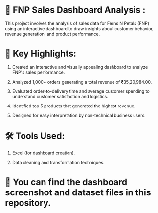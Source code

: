 # 🌼 FNP Sales Dashboard Analysis :

This project involves the analysis of sales data for Ferns N Petals (FNP) using an interactive dashboard to draw insights about customer behavior, revenue generation, and product performance.

# 📌 Key Highlights:

1.  Created an interactive and visually appealing dashboard to analyze FNP's sales performance.

2.  Analyzed 1,000+ orders generating a total revenue of ₹35,20,984.00.

3.  Evaluated order-to-delivery time and average customer spending to understand customer satisfaction and logistics.

4.  Identified top 5 products that generated the highest revenue.

5.  Designed for easy interpretation by non-technical business users.

# 🛠️ Tools Used:

1.  Excel (for dashboard creation).

2.  Data cleaning and transformation techniques.

# 📌 You can find the dashboard screenshot and dataset files in this repository.
